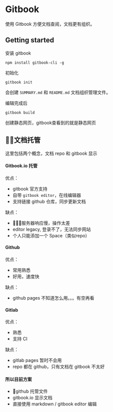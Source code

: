 # Gitbook

使用 Gitbook 方便文档查阅，文档更有组织。

## Getting started

安装 gitbook  
```
npm install gitbook-cli -g
```

初始化
```
gitbook init
``` 
会创建 `SUMMARY.md` 和 `README.md` 文档组织管理文件。

编辑完成后
```
gitbook build
```
创建静态网页，gitbook查看到的就是静态网页

## 文档托管

这里包括两个概念，文档 repo 和 gitbook 显示

#### Gitbook.io 托管

优点：
- gitbook 官方支持
- 自带 `gitbook editor`，在线编辑器
- 支持链接 github 仓库，同步更新文档

缺点：
 - 服务器响应慢，操作太差
 - editor legacy, 登录不了，无法同步网站
 - 个人只能添加一个 Space（类似repo）

#### Github

优点：
- 常用熟悉
- 好用，速度快

缺点：
- github pages 不知道怎么用。。。有空再看

#### Gitlab

优点：
- 熟悉
- 支持 CI

缺点：
- gitlab pages 暂时不会用
- repo 都在 github，只有文档在 gitbook 不太好


#### 所以目前方案

- github 托管文件
- gitbook.io 显示文档
- 直接使用 markdown  / gitbook editor 编辑
